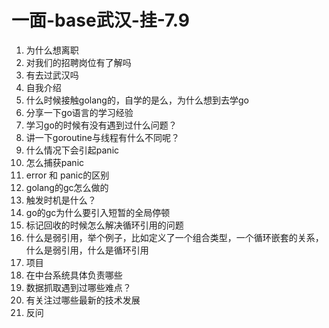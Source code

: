 # 一面-base武汉-挂-7.9

1. 为什么想离职
2. 对我们的招聘岗位有了解吗
3. 有去过武汉吗
4. 自我介绍
5. 什么时候接触golang的，自学的是么，为什么想到去学go
6. 分享一下go语言的学习经验
7. 学习go的时候有没有遇到过什么问题？
8. 讲一下goroutine与线程有什么不同呢？
9.  什么情况下会引起panic
10. 怎么捕获panic
11. error 和 panic的区别
12. golang的gc怎么做的
   1. 触发时机是什么？
   2. go的gc为什么要引入短暂的全局停顿
   3. 标记回收的时候怎么解决循环引用的问题
   4. 什么是弱引用，举个例子，比如定义了一个组合类型，一个循环嵌套的关系，什么是弱引用，什么是循环引用
13. 项目
   1. 在中台系统具体负责哪些
   2. 数据抓取遇到过哪些难点？
14. 有关注过哪些最新的技术发展
15. 反问
